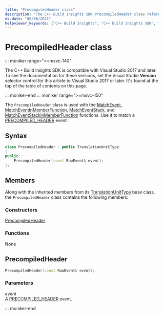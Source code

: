 ```yaml
---
title: "PrecompiledHeader class"
description: "The C++ Build Insights SDK PrecompiledHeader class reference."
ms.date: "06/08/2021"
helpviewer_keywords: ["C++ Build Insights", "C++ Build Insights SDK", "PrecompiledHeader", "throughput analysis", "build time analysis", "vcperf.exe"]
---
```

# PrecompiledHeader class

::: moniker range="<=msvc-140"

The C++ Build Insights SDK is compatible with Visual Studio 2017 and later. To see the documentation for these versions, set the Visual Studio **Version** selector control for this article to Visual Studio 2017 or later. It's found at the top of the table of contents on this page.

::: moniker-end
::: moniker range=">=msvc-150"

The `PrecompiledHeader` class is used with the [MatchEvent](../functions/match-event.md), [MatchEventInMemberFunction](../functions/match-event-in-member-function.md), [MatchEventStack](../functions/match-event-stack.md), and [MatchEventStackInMemberFunction](../functions/match-event-stack-in-member-function.md) functions. Use it to match a [PRECOMPILED_HEADER](../event-table.md#precompiled-header) event.

## Syntax

```cpp
class PrecompiledHeader : public TranslationUnitType
{
public:
    PrecompiledHeader(const RawEvent& event);
};
```

## Members

Along with the inherited members from its [TranslationUnitType](translation-unit-type.md) base class, the `PrecompiledHeader` class contains the following members:

### Constructors

[PrecompiledHeader](#precompiled-header)

### Functions

None

## <a name="precompiled-header"></a> PrecompiledHeader

```cpp
PrecompiledHeader(const RawEvent& event);
```

### Parameters

*event*\
A [PRECOMPILED_HEADER](../event-table.md#precompiled-header) event.

::: moniker-end
